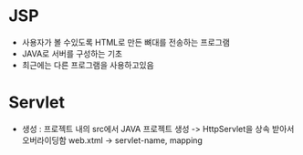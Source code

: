 JSP
=======
+ 사용자가 볼 수있도록 HTML로 만든 뼈대를 전송하는 프로그램
+ JAVA로 서버를 구성하는 기초
+ 최근에는 다른 프로그램을 사용하고있음

Servlet
=========
+ 생성 : 프로젝트 내의 src에서 JAVA 프로젝트 생성 -> HttpServlet을 상속 받아서 오버라이딩함
  web.xtml -> servlet-name, mapping 
